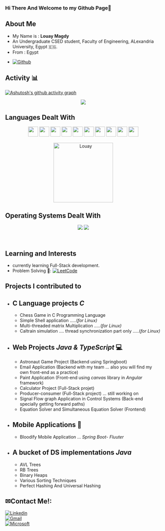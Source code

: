 ### Hi There And Welcome to my Github Page👋
## About Me 
* My Name is : **Louay Magdy**
* An Undergraduate CSED student, Faculty of Engineering, ALexandria University, Egypt 🇪🇬.
* From : Egypt
<!-- * ![Profile views](https://visitor-badge.glitch.me/badge?page_id=LouayMagdy) -->
* [![Github](https://img.shields.io/github/followers/LouayMagdy?label=Follow&style=social)](https://github.com/LouayMagdy)


## Activity 📊
[![Ashutosh's github activity graph](https://github-readme-activity-graph.cyclic.app/graph?username=LouayMagdy&bg_color=0d0d0d&color=41b9e1&line=a2a0a1&point=1badc0&area=true&hide_border=true)](https://github.com/ashutosh00710/github-readme-activity-graph)

<p align="center"><img src="https://github-readme-stats.vercel.app/api?username=LouayMagdy&langs_count=12&show_icons=true&locale=en&layout=compact&theme=transparent"/></p>

 ## Languages Dealt With 
<p align="center">
<a><img width ='32px' src ='https://raw.githubusercontent.com/rahulbanerjee26/githubAboutMeGenerator/main/icons/java.svg'></a>
<a><img width ='32px' src ='https://raw.githubusercontent.com/rahulbanerjee26/githubAboutMeGenerator/main/icons/python.svg'></a>
<a> <img width ='32px' src ='https://raw.githubusercontent.com/rahulbanerjee26/githubAboutMeGenerator/main/icons/c.svg'> </a>
<a> <img width ='32px' src ='https://raw.githubusercontent.com/rahulbanerjee26/githubAboutMeGenerator/main/icons/cpp.svg'> </a>
<a><img width ='32px' src ='https://raw.githubusercontent.com/rahulbanerjee26/githubAboutMeGenerator/main/icons/scala.svg'></a>
<a> <img width ='32px' src ='https://raw.githubusercontent.com/rahulbanerjee26/githubAboutMeGenerator/main/icons/javascript.svg'></a>
<a><img width ='32px' src ='https://raw.githubusercontent.com/rahulbanerjee26/githubAboutMeGenerator/main/icons/css.svg'></a>
<a><img width ='32px' src ='https://raw.githubusercontent.com/rahulbanerjee26/githubAboutMeGenerator/main/icons/html.svg'></a>
<a><img width ='32px' src ='https://raw.githubusercontent.com/rahulbanerjee26/githubAboutMeGenerator/main/icons/flutter.svg'></a>
<a href= https://github.com/Aditya664?tab=repositories&q=&type=&language=reactjs&sort= > <img width ='32px' src ='https://raw.githubusercontent.com/rahulbanerjee26/githubAboutMeGenerator/main/icons/reactjs.svg'> </a>
</br></br>
<img src="https://github-readme-stats.vercel.app/api/top-langs?username=LouayMagdy&langs_count=12&show_icons=true&locale=en&layout=compact&theme=dark" alt="Louay" height="192px"/>
</p>

<!-- <a href= https://github.com/Aditya664?tab=repositories&q=&type=&language=python&sort= > <img width ='32px' src ='https://raw.githubusercontent.com/rahulbanerjee26/githubAboutMeGenerator/main/icons/python.svg'> </a> -->

<!-- <a href= https://github.com/Aditya664?tab=repositories&q=&type=&language=cpp&sort= > <img width ='32px' src ='https://raw.githubusercontent.com/rahulbanerjee26/githubAboutMeGenerator/main/icons/cpp.svg'> </a>
<a href= https://github.com/Aditya664?tab=repositories&q=&type=&language=sqlite&sort= > <img width ='32px' src ='https://raw.githubusercontent.com/rahulbanerjee26/githubAboutMeGenerator/main/icons/sqlite.svg'> </a>
<a href= https://github.com/Aditya664?tab=repositories&q=&type=&language=pytorch&sort= > <img width ='32px' src ='https://raw.githubusercontent.com/rahulbanerjee26/githubAboutMeGenerator/main/icons/pytorch.svg'> </a> -->
<!-- <a href= https://github.com/Aditya664?tab=repositories&q=&type=&language=android&sort= > <img width ='32px' src ='https://raw.githubusercontent.com/rahulbanerjee26/githubAboutMeGenerator/main/icons/android.svg'> </a> -->
## Operating Systems Dealt With
<p align="center">
   <a href="#"><img src="https://img.shields.io/badge/Ubuntu-E95420?style=plastic&logo=ubuntu&logoColor=white"></a>
   <a href="#"><img src="https://img.shields.io/badge/Windows-0078D6?style=plastic&logo=windows&logoColor=dark"></a>
</p>
</br>

## Learning and Interests
* currently learning Full-Stack development.
* Problem Solving 🧠:
 </t><a href="https://leetcode.com/LouayMagdy/">
  <img
    alt=" LeetCode "
    src="https://img.shields.io/badge/-LeetCode-FFA116?style=for-the-badge&logo=LeetCode&logoColor=black"
  />
 </a></br>
  

## Projects I contributed to

* C Language projects _**C**_ 
   ----------------
   - Chess Game in C Programming Language
   - Simple Shell application .....(_for Linux)_
   - Multi-threaded matrix Multiplication .....(_for Linux)_
   - Caltrain simulation .... thread synchronization part only .....(_for Linux)_ 

* Web Projects _**Java & TypeScript**_ 💻
   ----------
   - Astronaut Game Project (Backend using Springboot)
   - Email Application (Backend with my team ... also you will find my own front-end as a practice)
   - Paint Application (Front-end using _canvas_ library in _Angular_ framework)
   - Calculator Project (Full-Stack projet)
   - Producer-consumer (Full-Stack project) ... still working on
   - Signal Flow graph Application in Control Systems (Back-end specially getting forward paths)
   - Equation Solver and Simultaneous Equation Solver (Frontend)
* Mobile Applications 📱
  ---------
   - Bloodify Mobile Application ... _Spring Boot_- _Fluuter_   
* A bucket of DS implementations _**Java**_
  -------------------------
  - AVL Trees
  - RB Trees
  - Binary Heaps
  - Various Sorting Techniques
  - Perfect Hashing And Universal Hashing

## ✉Contact Me!:
<a href="https://www.linkedin.com/in/louay-magdy-b0a723201/">
  <img
    alt="Linkedin"
    src="https://img.shields.io/badge/linkedin-0077B5?logo=linkedin&logoColor=white&style=for-the-badge"
  />
</a> </br>
<a href= "https://mail.google.com/mail/u/0/#inbox?compose=VpCqJXKBhfNkWwZfrghGdmNDJCLGmfwbbGhzdfSxzgztHhMNVljnsPfcLdbGSRLkPtPbFQq">
  <img
    alt="Gmail"
    src="https://img.shields.io/badge/gmail-FFFFFF?logo=gmail&logoColor=red&style=for-the-badge"
  />
</a></br>
<a href="https://mail.google.com/mail/u/0/#inbox?compose=VpCqJXKBhfNkWwZfrghGdmNDJCLGmfwbbGhzdfSxzgztHhMNVljnsPfcLdbGSRLkPtPbFQq">
  <img
    alt="Microsoft"
    src="https://img.shields.io/badge/microsoft-FFFFFF?logo=microsoft&logoColor=black&style=for-the-badge"
  />
</a></br>



<!--
**LouayMagdy/LouayMagdy** is a ✨ _special_ ✨ repository because its `README.md` (this file) appears on your GitHub profile.

Here are some ideas to get you started:

- 🔭 I’m currently working on ...
- 🌱 I’m currently learning ...
- 👯 I’m looking to collaborate on ...
- 🤔 I’m looking for help with ...
- 💬 Ask me about ...
- 📫 How to reach me: ...
- 😄 Pronouns: ...
- ⚡ Fun fact: ...
-->
